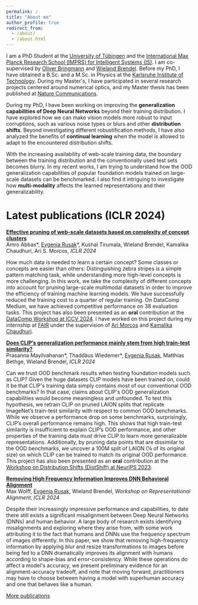 ```yaml
---
permalink: /
title: "About me"
author_profile: true
redirect_from: 
  - /about/
  - /about.html
---
```

I am a PhD Student at the [University of Tübingen](https://uni-tuebingen.de/en/) and the [International Max Planck Research School (IMPRS) for Intelligent Systems (IS)](https://imprs.is.mpg.de/). I am co-supervised by [Oliver Bringmann](https://www.embedded.uni-tuebingen.de/team/oliver-bringmann/) and [Wieland Brendel](https://scholar.google.de/citations?user=v-JL-hsAAAAJ). Before my PhD, I have obtained a B.Sc. and a M.Sc. in Physics at the [Karlsruhe Institute of Technology](https://www.kit.edu/english/index.php). During my Master's, I have participated in several research projects centered around numerical optics, and my Master thesis has been published at [Nature Communications](https://www.nature.com/articles/s41467-019-13748-4).

During my PhD, I have been working on improving the **generalization capabilities of Deep Neural Networks** beyond their training distribution. I have explored how we can make vision models more robust to input corruptions, such as various noise types or blurs and other **distribution shifts**. Beyond investigating different robustification methods, I have also analyzed the benefits of **continual learning** when the model is allowed to adapt to the encountered distribution shifts.

With the increasing availability of web-scale training data, the boundary between the training distribution and the conventionally used test sets becomes blurry. In my recent works, I am trying to understand how the OOD generalization capabilities of popular foundation models trained on large-scale datasets can be benchmarked. I also find it intriguing to investigate how **multi-modality** affects the learned representations and their generalizability.


Latest publications (ICLR 2024)
======

[**Effective pruning of web-scale datasets based on complexity of concept clusters**](https://openreview.net/forum?id=CtOA9aN8fr)\
Amro Abbas\*, <ins>Evgenia Rusak</ins>\*, Kushal Tirumala, Wieland Brendel, Kamalika Chaudhuri, Ari S. Morcos, *ICLR 2024*

How much data is needed to learn a certain concept? Some classes or concepts are easier than others: Distinguishing zebra stripes is a simple pattern matching task, while understanding more high-level concepts is more challenging. In this work, we take the complexity of different concepts into account for pruning large-scale multimodal datasets in order to improve the efficiency of training machine learning models. We have successfully reduced the training cost to a quarter of regular training. On DataComp Medium, we have achieved competitive performance on 38 evaluation tasks. This project has also been presented as an **oral** contribution at the [DataComp Workshop at ICCV 2024](https://www.datacomp.ai/workshop.html). I have worked on this project during my internship at [FAIR](https://ai.meta.com/research/) under the supervision of [Ari Morcos](https://www.arimorcos.com/) and [Kamalika Chaudhuri](https://cseweb.ucsd.edu/~kamalika/).


[**Does CLIP’s generalization performance mainly stem from high train-test similarity?**](https://openreview.net/forum?id=tnBaiidobu)\
Prasanna Mayilvahanan\*, Thaddäus Wiedemer\*, <ins>Evgenia Rusak</ins>, Matthias Bethge, Wieland Brendel, *ICLR 2024*

Can we trust OOD benchmark results when testing foundation models such as CLIP? Given the huge datasets CLIP models have been trained on, could it be that CLIP's training data simply contains most of our conventional OOD benchmarks? In that case, claims about CLIP's OOD generalization capabilities would become meaningless and unfounded. To test this hypothesis, we retrain CLIP on pruned LAION splits that replicate ImageNet’s train-test similarity with respect to common OOD benchmarks. While we observe a performance drop on some benchmarks, surprisingly, CLIP’s overall performance remains high. This shows that high train-test similarity is insufficient to explain CLIP’s OOD performance, and other properties of the training data must drive CLIP to learn more generalizable representations. Additionally, by pruning data points that are dissimilar to the OOD benchmarks, we uncover a 100M split of LAION (¼ of its original size) on which CLIP can be trained to match its original OOD performance. This project has also been presented as an **oral** contribution at the [Workshop on Distribution Shifts (DistShift) at NeurIPS 2023](https://sites.google.com/view/distshift2023).


[**Removing High Frequency Information Improves DNN Behavioral Alignment**](https://openreview.net/forum?id=Ho0x9DgdZw)\
Max Wolff,  <ins>Evgenia Rusak</ins>, Wieland Brendel, *Workshop on Representational Alignment, ICLR 2024*

Despite their increasingly impressive performance and capabilities, to date there still exists a significant misalignment between Deep Neural Networks (DNNs) and human behavior. A large body of research exists identifying misalignments and exploring where they arise from, with some work attributing it to the fact that humans and DNNs use the frequency spectrum of images differently. In this paper, we show that removing high-frequency information by applying blur and resize transformations to images before being fed to a DNN dramatically improves its alignment with humans according to shape-bias and error-consistency. While these operations do affect a model's accuracy, we present preliminary evidence for an alignment-accuracy tradeoff, and note that moving forward, practitioners may have to choose between having a model with superhuman accuracy and one that behaves like a human.

[More publications](https://evgeniarusak.github.io/publications)


